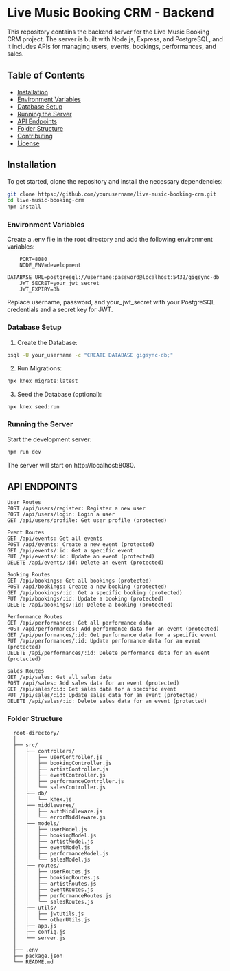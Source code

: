 # Live Music Booking CRM - Backend

This repository contains the backend server for the Live Music Booking CRM project. The server is built with Node.js, Express, and PostgreSQL, and it includes APIs for managing users, events, bookings, performances, and sales.

## Table of Contents

- [Installation](#installation)
- [Environment Variables](#environment-variables)
- [Database Setup](#database-setup)
- [Running the Server](#running-the-server)
- [API Endpoints](#api-endpoints)
- [Folder Structure](#folder-structure)
- [Contributing](#contributing)
- [License](#license)

## Installation

To get started, clone the repository and install the necessary dependencies:

```sh
git clone https://github.com/yourusername/live-music-booking-crm.git
cd live-music-booking-crm
npm install
```

### Environment Variables

Create a .env file in the root directory and add the following environment variables:

        PORT=8080
        NODE_ENV=development
        DATABASE_URL=postgresql://username:password@localhost:5432/gigsync-db
        JWT_SECRET=your_jwt_secret
        JWT_EXPIRY=3h

Replace username, password, and your_jwt_secret with your PostgreSQL credentials and a secret key for JWT.

### Database Setup

1. Create the Database:
```sh
psql -U your_username -c "CREATE DATABASE gigsync-db;"
```

2. Run Migrations:
```sh
npx knex migrate:latest
```

3. Seed the Database (optional):
```sh
npx knex seed:run
```

### Running the Server
Start the development server:

```sh
npm run dev
```
The server will start on http://localhost:8080.


## API ENDPOINTS

```
User Routes
POST /api/users/register: Register a new user
POST /api/users/login: Login a user
GET /api/users/profile: Get user profile (protected)

Event Routes
GET /api/events: Get all events
POST /api/events: Create a new event (protected)
GET /api/events/:id: Get a specific event
PUT /api/events/:id: Update an event (protected)
DELETE /api/events/:id: Delete an event (protected)

Booking Routes
GET /api/bookings: Get all bookings (protected)
POST /api/bookings: Create a new booking (protected)
GET /api/bookings/:id: Get a specific booking (protected)
PUT /api/bookings/:id: Update a booking (protected)
DELETE /api/bookings/:id: Delete a booking (protected)

Performance Routes
GET /api/performances: Get all performance data
POST /api/performances: Add performance data for an event (protected)
GET /api/performances/:id: Get performance data for a specific event
PUT /api/performances/:id: Update performance data for an event (protected)
DELETE /api/performances/:id: Delete performance data for an event (protected)

Sales Routes
GET /api/sales: Get all sales data
POST /api/sales: Add sales data for an event (protected)
GET /api/sales/:id: Get sales data for a specific event
PUT /api/sales/:id: Update sales data for an event (protected)
DELETE /api/sales/:id: Delete sales data for an event (protected)
```

### Folder Structure

      root-directory/
      │
      ├── src/
      │   ├── controllers/
      │   │   ├── userController.js
      │   │   ├── bookingController.js
      │   │   ├── artistController.js
      │   │   ├── eventController.js
      │   │   ├── performanceController.js
      │   │   └── salesController.js
      │   ├── db/
      │   │   └── knex.js
      │   ├── middlewares/
      │   │   ├── authMiddleware.js
      │   │   └── errorMiddleware.js
      │   ├── models/
      │   │   ├── userModel.js
      │   │   ├── bookingModel.js
      │   │   ├── artistModel.js
      │   │   ├── eventModel.js
      │   │   ├── performanceModel.js
      │   │   └── salesModel.js
      │   ├── routes/
      │   │   ├── userRoutes.js
      │   │   ├── bookingRoutes.js
      │   │   ├── artistRoutes.js
      │   │   ├── eventRoutes.js
      │   │   ├── performanceRoutes.js
      │   │   └── salesRoutes.js
      │   ├── utils/
      │   │   ├── jwtUtils.js
      │   │   └── otherUtils.js
      │   ├── app.js
      │   ├── config.js
      │   └── server.js
      │
      ├── .env
      ├── package.json
      └── README.md